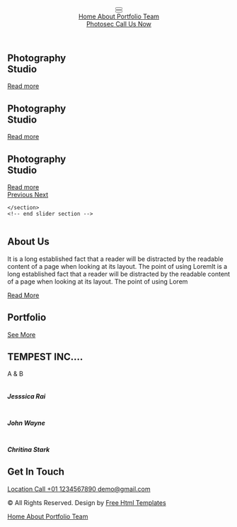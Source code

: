 <!DOCTYPE html>
<html>

<head>
  <!-- Basic -->
  <meta charset="utf-8" />
  <meta http-equiv="X-UA-Compatible" content="IE=edge" />
  <!-- Mobile Metas -->
  <meta name="viewport" content="width=device-width, initial-scale=1, shrink-to-fit=no" />
  <!-- Site Metas -->
  <meta name="keywords" content="" />
  <meta name="description" content="" />
  <meta name="author" content="" />

  <title>Photosec</title>

  <!-- slider stylesheet -->
  <link rel="stylesheet" type="text/css" href="https://cdnjs.cloudflare.com/ajax/libs/OwlCarousel2/2.3.4/assets/owl.carousel.min.css" />

  <!-- bootstrap core css -->
  <link rel="stylesheet" type="text/css" href="css/bootstrap.css" />
  <!-- fonts awesome style -->
  <link href="css/font-awesome.min.css" rel="stylesheet" />
  <!-- fonts style -->
  <link href="https://fonts.googleapis.com/css?family=Poppins:400,600,700&display=swap" rel="stylesheet" />
  <!-- Custom styles for this template -->
  <link href="css/style.css" rel="stylesheet" />
  <!-- responsive style -->
  <link href="css/responsive.css" rel="stylesheet" />
</head>

<body>
  <div class="hero_area">
    <!-- header section strats -->
    <header class="header_section">
      <nav class="navbar navbar-expand-lg custom_nav-container">
        <div class="custom_menu-btn">
          <button onclick="openNav()">
            <span class="s-1"> </span>
            <span class="s-2"> </span>
            <span class="s-3"> </span>
          </button>
        </div>
        <div id="myNav" class="overlay">
          <div class="menu_btn-style ">
            <button onclick="closeNav()">
              <span class="s-1"> </span>
              <span class="s-2"> </span>
              <span class="s-3"> </span>
            </button>
          </div>
          <div class="overlay-content">
            <a class="active" href="index.html">
              Home
            </a>
            <a class="" href="about.html">
              About
            </a>
            <a class="" href="portfolio.html">
              Portfolio
            </a>
            <a class="" href="team.html">
              Team
            </a>
          </div>
        </div>
        <a class="navbar-brand" href="index.html">
          <span>
            Photosec
          </span>
        </a>
        <a href="" class="call_btn">
          Call Us Now
        </a>
      </nav>
    </header>
    <!-- end header section -->
    <!-- slider section -->
    <section class="slider_section position-relative">
      <div class="container-fluid">
        <div class="row">
          <div class="detail-box col-lg-4 col-md-5">
            <div id="" class="carousel slide slider_text_carousel" data-ride="carousel">
              <div class="carousel-inner">
                <div class="carousel-item active">
                  <div class="detail_content">
                    <div>
                      <h1>
                        Photography <br>
                        Studio
                      </h1>
                      <a href="" class="">
                        Read more
                      </a>
                    </div>
                  </div>
                </div>
                <div class="carousel-item">
                  <div class="detail_content">
                    <div>
                      <h1>
                        Photography <br>
                        Studio
                      </h1>
                      <a href="" class="">
                        Read more
                      </a>
                    </div>
                  </div>
                </div>
                <div class="carousel-item">
                  <div class="detail_content">
                    <div>
                      <h1>
                        Photography <br>
                        Studio
                      </h1>
                      <a href="" class="">
                        Read more
                      </a>
                    </div>
                  </div>
                </div>
              </div>
            </div>
          </div>
          <div class="img-box col-lg-8 col-md-7">
            <div id="" class="carousel slide slider_image_carousel carousel-fade" data-ride="carousel">
              <div class="carousel-inner">
                <div class="carousel-item active">
                  <img src="images/slider-img.jpg" alt="" />
                </div>
                <div class="carousel-item">
                  <img src="images/slider-img2.jpg" alt="" />
                </div>
                <div class="carousel-item">
                  <img src="images/slider-img3.jpg" alt="" />
                </div>
              </div>
            </div>
            <div class="carousel_btn-box">
              <a class="slider_btn_prev" href="" role="button" data-slide="prev">
                <i class="fa fa-long-arrow-left" aria-hidden="true"></i>
                <span class="sr-only">Previous</span>
              </a>
              <a class="slider_btn_next" href="" role="button" data-slide="next">
                <i class="fa fa-long-arrow-right" aria-hidden="true"></i>
                <span class="sr-only">Next</span>
              </a>
            </div>
          </div>
        </div>
      </div>

    </section>
    <!-- end slider section -->
  </div>

  <!-- about section -->

  <section class="about_section ">
    <div class="container-fluid">
      <div class="row">
        <div class="img-box col-lg-8 col-md-7">
          <img src="images/about-img.jpg" alt="" />
        </div>
        <div class="detail-box detail_box_common col-lg-4 col-md-5 text_center">
          <div class="heading_container heading_center">
            <h2>
              About Us
            </h2>
          </div>
          <p>
            It is a long established fact that a reader will be distracted by the readable content of a page when
            looking at its layout. The point of using LoremIt is a long established fact that a reader will be
            distracted by the readable content of a page when looking at its layout. The point of using Lorem
          </p>
          <a href="">
            Read More
          </a>
        </div>
      </div>
    </div>
  </section>

  <!-- end about section -->


  <!-- portfolio section -->

  <section class="portfolio_section layout_padding">
    <div class="container">
      <div class="heading_container heading_center">
        <h2>
          Portfolio
        </h2>
      </div>
      <div class="portfolio_container ">
        <div class="box-1">
          <div class="img-box b-1">
            <img src="images/p1.jpg" alt="">
            <div class="btn-box">
              <a href="" class="btn-1">
                <i class="fa fa-share-alt" aria-hidden="true"></i>
              </a>
            </div>
          </div>
          <div class="img-box b-2">
            <img src="images/p2.jpg" alt="">
            <div class="btn-box">
              <a href="" class="btn-1">
                <i class="fa fa-share-alt" aria-hidden="true"></i>
              </a>
            </div>
          </div>
        </div>
        <div class="box-2">
          <div class="box-2-top">
            <div class="img-box b-3">
              <img src="images/p3.jpg" alt="">
              <div class="btn-box">
                <a href="" class="btn-1">
                  <i class="fa fa-share-alt" aria-hidden="true"></i>
                </a>
              </div>
            </div>
          </div>
        </div>
        <div class="box-3">
          <div class="img-box b-1">
            <img src="images/p4.jpg" alt="">
            <div class="btn-box">
              <a href="" class="btn-1">
                <i class="fa fa-share-alt" aria-hidden="true"></i>
              </a>
            </div>
          </div>
          <div class="img-box b-2">
            <img src="images/p5.jpg" alt="">
            <div class="btn-box">
              <a href="" class="btn-1">
                <i class="fa fa-share-alt" aria-hidden="true"></i>
              </a>
            </div>
          </div>
        </div>
      </div>
      <div>
        <a href="" class="read_btn">
          See More
        </a>
      </div>
    </div>
  </section>
  <!-- end portfolio section -->

  <!-- team section -->
  <section class="team_section">
    <div class="container-fluid">
      <div class="row">
        <div class="col-lg-4 col-md-5 detail-box detail_box_common text_center">
          <div class="heading_container heading_center">
            <h2>
              TEMPEST INC....
            </h2>
          </div>
          <p>
            A & B
          </p>
        </div>
        <div class="col-lg-8 col-md-7 team_container text_center">
          <div class="row">
            <div class="col-sm-6 mx-auto">
              <div class="team_box">
                <div class="img-box">
                  <img src="images/team1.jpg" alt="">
                </div>
                <div class="detail-box ">
                  <h5>
                    Jesssica Rai
                  </h5>
                  <div class="social-box">
                    <a href="">
                      <i class="fa fa-facebook" aria-hidden="true"></i>
                    </a>
                    <a href="">
                      <i class="fa fa-twitter" aria-hidden="true"></i>
                    </a>
                    <a href="">
                      <i class="fa fa-linkedin" aria-hidden="true"></i>
                    </a>
                    <a href="">
                      <i class="fa fa-instagram" aria-hidden="true"></i>
                    </a>
                  </div>
                </div>
              </div>
            </div>
            <div class="col-sm-6 mx-auto">
              <div class="team_box">
                <div class="img-box">
                  <img src="images/team2.jpg" alt="">
                </div>
                <div class="detail-box">
                  <h5>
                    John Wayne
                  </h5>
                  <div class="social-box">
                    <a href="">
                      <i class="fa fa-facebook" aria-hidden="true"></i>
                    </a>
                    <a href="">
                      <i class="fa fa-twitter" aria-hidden="true"></i>
                    </a>
                    <a href="">
                      <i class="fa fa-linkedin" aria-hidden="true"></i>
                    </a>
                    <a href="">
                      <i class="fa fa-instagram" aria-hidden="true"></i>
                    </a>
                  </div>
                </div>
              </div>
            </div>
            <div class="col-sm-6 mx-auto">
              <div class="team_box">
                <div class="img-box">
                  <img src="images/team3.jpg" alt="">
                </div>
                <div class="detail-box">
                  <h5>
                    Chritina Stark
                  </h5>
                  <div class="social-box">
                    <a href="">
                      <i class="fa fa-facebook" aria-hidden="true"></i>
                    </a>
                    <a href="">
                      <i class="fa fa-twitter" aria-hidden="true"></i>
                    </a>
                    <a href="">
                      <i class="fa fa-linkedin" aria-hidden="true"></i>
                    </a>
                    <a href="">
                      <i class="fa fa-instagram" aria-hidden="true"></i>
                    </a>
                  </div>
                </div>
              </div>
            </div>
          </div>
        </div>
      </div>
    </div>
  </section>
  <!-- end team section -->

  <!-- contact section -->

  <section class="contact_section ">
    <div class="container-fluid">
      <div class="row">
        <div class="col-md-8 map_container">
          <div class="map">
            <div id="googleMap"></div>
          </div>
        </div>
        <div class="col-md-4 detail-box detail_box_common">
          <div>
            <div class="heading_container">
              <h2>
                Get In Touch
              </h2>
            </div>
            <div class="info_contact">
              <div class="contact_link_box">
                <a href="">
                  <i class="fa fa-map-marker" aria-hidden="true"></i>
                  <span>
                    Location
                  </span>
                </a>
                <a href="">
                  <i class="fa fa-phone" aria-hidden="true"></i>
                  <span>
                    Call +01 1234567890
                  </span>
                </a>
                <a href="">
                  <i class="fa fa-envelope" aria-hidden="true"></i>
                  <span>
                    demo@gmail.com
                  </span>
                </a>
              </div>
              <div class="info_social">
                <a href="">
                  <i class="fa fa-facebook" aria-hidden="true"></i>
                </a>
                <a href="">
                  <i class="fa fa-twitter" aria-hidden="true"></i>
                </a>
                <a href="">
                  <i class="fa fa-linkedin" aria-hidden="true"></i>
                </a>
                <a href="">
                  <i class="fa fa-instagram" aria-hidden="true"></i>
                </a>
              </div>
            </div>
          </div>
        </div>
      </div>
    </div>
  </section>

  <!-- end contact section -->

  <!-- footer section -->
  <footer class="footer_section">
    <div class="container-fluid">
      <div class="row">
        <div class="col-xl-6">
          <p>
            &copy; <span id="displayYear"></span> All Rights Reserved. Design
            by
            <a href="https://html.design/">Free Html Templates</a>
          </p>
        </div>
        <div class="col-xl-6">
          <div class="link_box">
            <a class="" href="index.html">
              Home
            </a>
            <a class="" href="about.html">
              About
            </a>
            <a class="" href="portfolio.html">
              Portfolio
            </a>
            <a class="" href="team.html">
              Team
            </a>
          </div>
        </div>
      </div>
    </div>
  </footer>
  <!-- footer section -->

  <script src="js/jquery-3.4.1.min.js"></script>
  <script src="js/bootstrap.js"></script>
  <script src="https://cdnjs.cloudflare.com/ajax/libs/OwlCarousel2/2.3.4/owl.carousel.min.js">
  </script>
  <script src="js/custom.js"></script>
  <!-- Google Map -->
  <script src="https://maps.googleapis.com/maps/api/js?key=AIzaSyCh39n5U-4IoWpsVGUHWdqB6puEkhRLdmI&callback=myMap">
  </script>
  <!-- End Google Map -->

</body>

</html>
